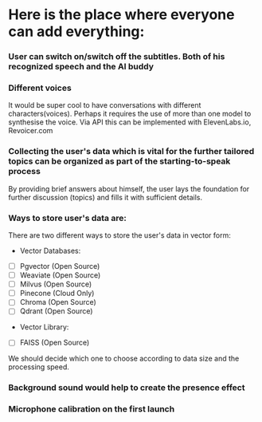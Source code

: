 # Here is the place where everyone can add everything:

### User can switch on/switch off the subtitles. Both of his recognized speech and the AI buddy
### Different voices
It would be super cool to have conversations with different characters(voices). Perhaps it requires the use of more than one model to synthesise the voice. Via API this can be implemented with ElevenLabs.io, Revoicer.com 
### Collecting the user's data which is vital for the further tailored topics can be organized as part of the starting-to-speak process
By providing brief answers about himself, the user lays the foundation for further discussion (topics) and fills it with sufficient details.
### Ways to store user's data are:
There are two different ways to store the user's data in vector form:
- Vector Databases:
* [ ] Pgvector (Open Source)
* [ ] Weaviate (Open Source)
* [ ] Milvus (Open Source)
* [ ] Pinecone (Cloud Only)
* [ ] Chroma (Open Source)
* [ ] Qdrant (Open Source)
- Vector Library:
* [ ] FAISS (Open Source)

We should decide which one to choose according to data size and the processing speed. 
### Background sound would help to create the presence effect
### Microphone calibration on the first launch
